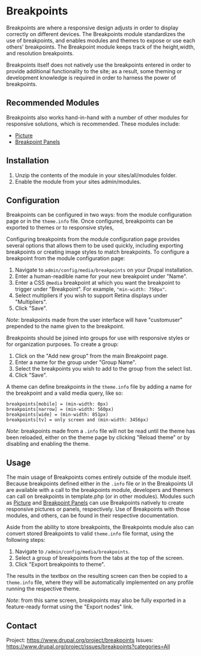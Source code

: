 Breakpoints
======================

Breakpoints are where a responsive design adjusts in order to display correctly on different devices. The Breakpoints module standardizes the use of breakpoints, and enables modules and themes to expose or use each others' breakpoints. The Breakpoint module keeps track of the height,width, and resolution breakpoints.

Breakpoints itself does not natively use the breakpoints entered in order to provide additional functionality to the site; as a result, some theming or development knowledge is required in order to harness the power of breakpoints.

Recommended Modules
------------

Breakpoints also works hand-in-hand with a number of other modules for responsive solutions, which is recommended. These modules include:

- [Picture](https://www.drupal.org/project/picture)
- [Breakpoint Panels](https://www.drupal.org/project/breakpoint_panels)

Installation
------------

1. Unzip the contents of the module in your sites/all/modules folder.
2. Enable the module from your sites admin/modules.

Configuration
------------

Breakpoints can be configured in two ways: from the module configuration page or in the `theme.info` file. Once configured, breakpoints can be exported to themes or to responsive styles,

Configuring breakpoints from the module configuration page provides several options that allows them to be used quickly, including exporting breakpoints or creating image styles to match breakpoints. To configure a breakpoint from the module configuration page:

1. Navigate to `admin/config/media/breakpoints` on your Drupal installation.
2. Enter a human-readible name for your new breakpoint under "Name".
3. Enter a CSS `@media` breakpoint at which you want the breakpoint to trigger under "Breakpoint". For example, `"min-width: 750px"`.
4. Select multipliers if you wish to support Retina displays under "Multipliers".
5. Click "Save".

*Note*: breakpoints made from the user interface will have "customuser" prepended to the name given to the breakpoint.

Breakpoints should be joined into groups for use with responsive styles or for organization purposes. To create a group:

1. Click on the "Add new group" from the main Breakpoint page.
2. Enter a name for the group under "Group Name".
3. Select the breakpoints you wish to add to the group from the select list.
4. Click "Save".

A theme can define breakpoints in the `theme.info` file by adding a name for the breakpoint and a valid media query, like so:

```
breakpoints[mobile] = (min-width: 0px)
breakpoints[narrow] = (min-width: 560px)
breakpoints[wide] = (min-width: 851px)
breakpoints[tv] = only screen and (min-width: 3456px)
```

*Note*: breakpoints made from a `.info` file will not be read until the theme has been reloaded, either on the theme page by clicking "Reload theme" or by disabling and enabling the theme.

Usage
------------

The main usage of Breakpoints comes entirely outside of the module itself. Because breakpoints defined either in the `.info` file or in the Breakpoints UI are available with a call to the breakpoints module, developers and themers can call on breakpoints in template.php (or in other modules). Modules such as [Picture](https://www.drupal.org/project/picture) and [Breakpoint Panels](https://www.drupal.org/project/breakpoint_panels) can use Breakpoints natively to create responsive pictures or panels, respectively. Use of Breakpoints with those modules, and others, can be found in their respective documentation.

Aside from the ability to store breakpoints, the Breakpoints module also can convert stored Breakpoints to valid `theme.info` file format, using the following steps:

1. Navigate to `/admin/config/media/breakpoints`.
2. Select a group of breakpoints from the tabs at the top of the screen.
3. Click "Export breakpoints to theme".

The results in the textbox on the resulting screen can then be copied to a `theme.info` file, where they will be automatically implemented on any profile running the respective theme.

*Note*: from this same screen, breakpoints may also be fully exported in a feature-ready format using the "Export nodes" link.

Contact
------------

Project: https://www.drupal.org/project/breakpoints
Issues: https://www.drupal.org/project/issues/breakpoints?categories=All